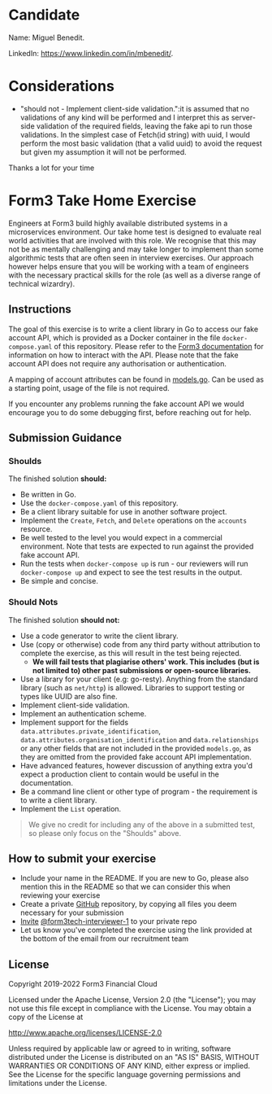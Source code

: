 
# Candidate
Name: Miguel Benedit.

LinkedIn: https://www.linkedin.com/in/mbenedit/.

# Considerations

- "should not - Implement client-side validation.":it is assumed that no validations of any kind will be performed and I interpret this as server-side validation of the required fields, leaving the fake api to run those validations. In the simplest case of Fetch(id string) with uuid, I would perform the most basic validation (that a valid uuid) to avoid the request but given my assumption it will not be performed.

Thanks a lot for your time

# Form3 Take Home Exercise
Engineers at Form3 build highly available distributed systems in a microservices environment. Our take home test is designed to evaluate real world activities that are involved with this role. We recognise that this may not be as mentally challenging and may take longer to implement than some algorithmic tests that are often seen in interview exercises. Our approach however helps ensure that you will be working with a team of engineers with the necessary practical skills for the role (as well as a diverse range of technical wizardry). 

## Instructions
The goal of this exercise is to write a client library in Go to access our fake account API, which is provided as a Docker
container in the file `docker-compose.yaml` of this repository. Please refer to the
[Form3 documentation](https://www.api-docs.form3.tech/api/tutorials/getting-started/create-an-account) for information on how to interact with the API. Please note that the fake account API does not require any authorisation or authentication.

A mapping of account attributes can be found in [models.go](./models.go). Can be used as a starting point, usage of the file is not required.

If you encounter any problems running the fake account API we would encourage you to do some debugging first,
before reaching out for help.

## Submission Guidance

### Shoulds

The finished solution **should:**
- Be written in Go.
- Use the `docker-compose.yaml` of this repository.
- Be a client library suitable for use in another software project.
- Implement the `Create`, `Fetch`, and `Delete` operations on the `accounts` resource.
- Be well tested to the level you would expect in a commercial environment. Note that tests are expected to run against the provided fake account API.
- Run the tests when `docker-compose up` is run - our reviewers will run `docker-compose up` and expect to see the test results in the output.
- Be simple and concise.

### Should Nots

The finished solution **should not:**
- Use a code generator to write the client library.
- Use (copy or otherwise) code from any third party without attribution to complete the exercise, as this will result in the test being rejected.
    - **We will fail tests that plagiarise others' work. This includes (but is not limited to) other past submissions or open-source libraries.**
- Use a library for your client (e.g: go-resty). Anything from the standard library (such as `net/http`) is allowed. Libraries to support testing or types like UUID are also fine.
- Implement client-side validation.
- Implement an authentication scheme.
- Implement support for the fields `data.attributes.private_identification`, `data.attributes.organisation_identification`
  and `data.relationships` or any other fields that are not included in the provided `models.go`, as they are omitted from the provided fake account API implementation.
- Have advanced features, however discussion of anything extra you'd expect a production client to contain would be useful in the documentation.
- Be a command line client or other type of program - the requirement is to write a client library.
- Implement the `List` operation.
> We give no credit for including any of the above in a submitted test, so please only focus on the "Shoulds" above.

## How to submit your exercise

- Include your name in the README. If you are new to Go, please also mention this in the README so that we can consider this when reviewing your exercise
- Create a private [GitHub](https://help.github.com/en/articles/create-a-repo) repository, by copying all files you deem necessary for your submission
- [Invite](https://help.github.com/en/articles/inviting-collaborators-to-a-personal-repository) [@form3tech-interviewer-1](https://github.com/form3tech-interviewer-1) to your private repo
- Let us know you've completed the exercise using the link provided at the bottom of the email from our recruitment team

## License

Copyright 2019-2022 Form3 Financial Cloud

Licensed under the Apache License, Version 2.0 (the "License"); you may not use this file except in compliance with the License.
You may obtain a copy of the License at

http://www.apache.org/licenses/LICENSE-2.0

Unless required by applicable law or agreed to in writing, software distributed under the License is distributed on an "AS IS" BASIS, WITHOUT WARRANTIES OR CONDITIONS OF ANY KIND, either express or implied. See the License for the specific language governing permissions and limitations under the License.

